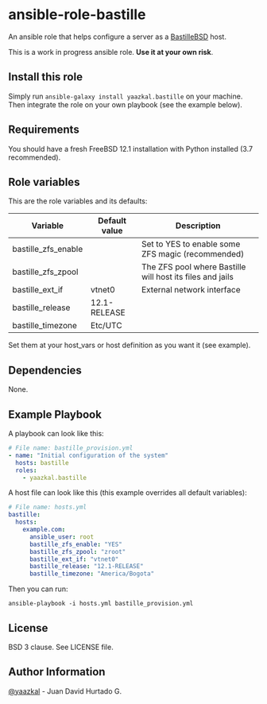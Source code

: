 # ansible-role-bastille

An ansible role that helps configure a server as a [BastilleBSD](https://bastillebsd.org/) host.

This is a work in progress ansible role. **Use it at your own risk**.

## Install this role

Simply run `ansible-galaxy install yaazkal.bastille` on your machine. Then integrate the role on your own playbook (see the example below).

## Requirements

You should have a fresh FreeBSD 12.1 installation with Python installed (3.7 recommended).

## Role variables

This are the role variables and its defaults:

| Variable            | Default value | Description                                               |
|---------------------|---------------|-----------------------------------------------------------|
| bastille_zfs_enable |               | Set to YES to enable some ZFS magic (recommended)         |
| bastille_zfs_zpool  |               | The ZFS pool where Bastille will host its files and jails |
| bastille_ext_if     | vtnet0        | External network interface                                |
| bastille_release    | 12.1-RELEASE  |                                                           |
| bastille_timezone   | Etc/UTC       |                                                           |


Set them at your host_vars or host definition as you want it (see example).

## Dependencies

None.

## Example Playbook

A playbook can look like this:

```yaml
# File name: bastille_provision.yml
- name: "Initial configuration of the system"
  hosts: bastille
  roles:
    - yaazkal.bastille
```

A host file can look like this (this example overrides all default variables):

```yaml
# File name: hosts.yml
bastille:
  hosts:
    example.com:
      ansible_user: root
      bastille_zfs_enable: "YES"
      bastille_zfs_zpool: "zroot"
      bastille_ext_if: "vtnet0"
      bastille_release: "12.1-RELEASE"
      bastille_timezone: "America/Bogota"
```

Then you can run:

`ansible-playbook -i hosts.yml bastille_provision.yml`

## License

BSD 3 clause. See LICENSE file.

## Author Information

[@yaazkal](https://twitter.com/yaazkal) - Juan David Hurtado G.